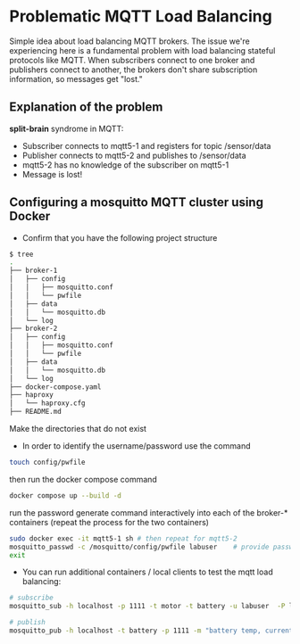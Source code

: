 # Problematic MQTT Load Balancing

Simple idea about load balancing MQTT brokers. The issue we're experiencing here is a fundamental problem with load balancing stateful protocols like MQTT. When subscribers connect to one broker and publishers connect to another, the brokers don't share subscription information, so messages get "lost."

## Explanation of the problem

**split-brain** syndrome in MQTT:
- Subscriber connects to mqtt5-1 and registers for topic /sensor/data
- Publisher connects to mqtt5-2 and publishes to /sensor/data
- mqtt5-2 has no knowledge of the subscriber on mqtt5-1
- Message is lost! 



## Configuring a mosquitto MQTT cluster using Docker

- Confirm that you have the following project  structure
```bash
$ tree
.
├── broker-1
│   ├── config
│   │   ├── mosquitto.conf
│   │   └── pwfile
│   ├── data
│   │   └── mosquitto.db
│   └── log
├── broker-2
│   ├── config
│   │   ├── mosquitto.conf
│   │   └── pwfile
│   ├── data
│   │   └── mosquitto.db
│   └── log
├── docker-compose.yaml
├── haproxy
│   └── haproxy.cfg
├── README.md
```
Make the directories that do not exist
- In order to identify the username/password use the command
```bash
touch config/pwfile
```
then run the docker compose command
```bash
docker compose up --build -d
```
run the password generate command interactively into each of the broker-* containers (repeat the process for the two containers)
```bash
sudo docker exec -it mqtt5-1 sh # then repeat for mqtt5-2
mosquitto_passwd -c /mosquitto/config/pwfile labuser    # provide password labuser
exit
```

- You can run additional containers / local clients to test the mqtt load balancing:
```bash
# subscribe
mosquitto_sub -h localhost -p 1111 -t motor -t battery -u labuser  -P labuser
```
```bash
# publish
mosquitto_pub -h localhost -t battery -p 1111 -m "battery temp, current, ..." -u labuser -P labuser
```